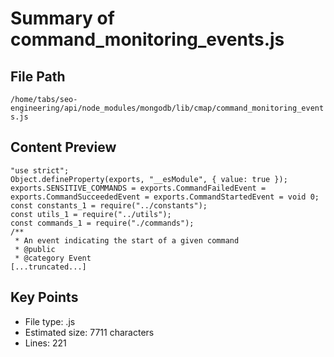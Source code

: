 # Summary of command_monitoring_events.js
  
## File Path
`/home/tabs/seo-engineering/api/node_modules/mongodb/lib/cmap/command_monitoring_events.js`

## Content Preview
```
"use strict";
Object.defineProperty(exports, "__esModule", { value: true });
exports.SENSITIVE_COMMANDS = exports.CommandFailedEvent = exports.CommandSucceededEvent = exports.CommandStartedEvent = void 0;
const constants_1 = require("../constants");
const utils_1 = require("../utils");
const commands_1 = require("./commands");
/**
 * An event indicating the start of a given command
 * @public
 * @category Event
[...truncated...]
```

## Key Points
- File type: .js
- Estimated size: 7711 characters
- Lines: 221
